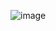 ![image](https://github.com/EgoriiZaharov/PhisicsRuletka/assets/168332274/f9e08ab1-3e6d-477b-aeb7-725e5248163b)
